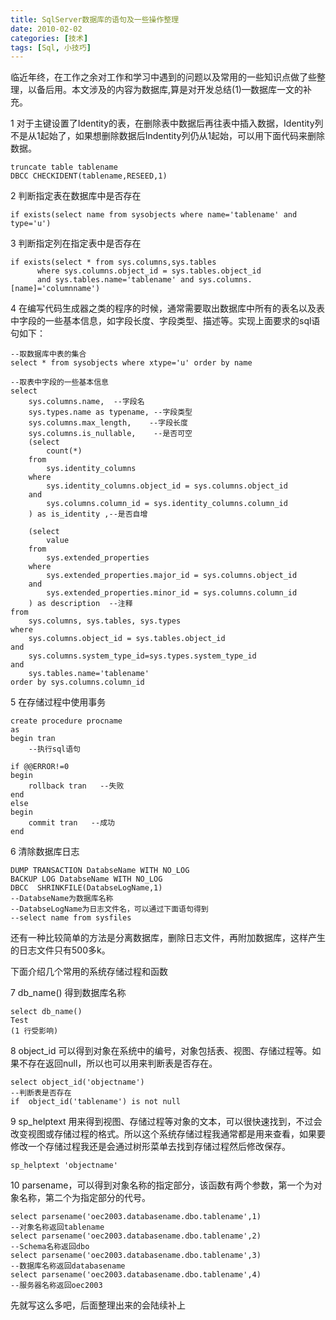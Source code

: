 ```yaml
---
title: SqlServer数据库的语句及一些操作整理
date: 2010-02-02
categories: [技术]
tags: [Sql, 小技巧]
---
```


临近年终，在工作之余对工作和学习中遇到的问题以及常用的一些知识点做了些整理，以备后用。本文涉及的内容为数据库,算是对开发总结(1)—数据库一文的补充。

1 对于主键设置了Identity的表，在删除表中数据后再往表中插入数据，Identity列不是从1起始了，如果想删除数据后Indentity列仍从1起始，可以用下面代码来删除数据。

```
truncate table tablename
DBCC CHECKIDENT(tablename,RESEED,1)
```

2 判断指定表在数据库中是否存在

```
if exists(select name from sysobjects where name='tablename' and type='u')
```

3 判断指定列在指定表中是否存在

```
if exists(select * from sys.columns,sys.tables
      where sys.columns.object_id = sys.tables.object_id
      and sys.tables.name='tablename' and sys.columns.[name]='columnname')
```

4 在编写代码生成器之类的程序的时候，通常需要取出数据库中所有的表名以及表中字段的一些基本信息，如字段长度、字段类型、描述等。实现上面要求的sql语句如下：

```
--取数据库中表的集合
select * from sysobjects where xtype='u' order by name

--取表中字段的一些基本信息
select
    sys.columns.name,  --字段名
    sys.types.name as typename, --字段类型
    sys.columns.max_length,    --字段长度
    sys.columns.is_nullable,    --是否可空
    (select
        count(*)
    from
        sys.identity_columns
    where
        sys.identity_columns.object_id = sys.columns.object_id
    and
        sys.columns.column_id = sys.identity_columns.column_id
    ) as is_identity ,--是否自增

    (select
        value
    from
        sys.extended_properties
    where
        sys.extended_properties.major_id = sys.columns.object_id
    and
        sys.extended_properties.minor_id = sys.columns.column_id
    ) as description  --注释
from
    sys.columns, sys.tables, sys.types
where
    sys.columns.object_id = sys.tables.object_id
and
    sys.columns.system_type_id=sys.types.system_type_id
and
    sys.tables.name='tablename'
order by sys.columns.column_id
```

5 在存储过程中使用事务

```
create procedure procname
as
begin tran
    --执行sql语句

if @@ERROR!=0
begin
    rollback tran   --失败
end
else
begin
    commit tran   --成功
end  
```

6 清除数据库日志

```
DUMP TRANSACTION DatabseName WITH NO_LOG
BACKUP LOG DatabseName WITH NO_LOG
DBCC  SHRINKFILE(DatabseLogName,1)
--DatabseName为数据库名称
--DatabseLogName为日志文件名，可以通过下面语句得到
--select name from sysfiles
```

还有一种比较简单的方法是分离数据库，删除日志文件，再附加数据库，这样产生的日志文件只有500多k。

下面介绍几个常用的系统存储过程和函数

7 db_name()  得到数据库名称

```
select db_name()
Test
(1 行受影响)
```

8 object_id 可以得到对象在系统中的编号，对象包括表、视图、存储过程等。如果不存在返回null，所以也可以用来判断表是否存在。

```
select object_id('objectname')
--判断表是否存在
if  object_id('tablename') is not null
```

9 sp_helptext 用来得到视图、存储过程等对象的文本，可以很快速找到，不过会改变视图或存储过程的格式。所以这个系统存储过程我通常都是用来查看，如果要修改一个存储过程我还是会通过树形菜单去找到存储过程然后修改保存。
```
sp_helptext 'objectname'
```

10 parsename，可以得到对象名称的指定部分，该函数有两个参数，第一个为对象名称，第二个为指定部分的代号。

```
select parsename('oec2003.databasename.dbo.tablename',1)
--对象名称返回tablename
select parsename('oec2003.databasename.dbo.tablename',2)
--Schema名称返回dbo
select parsename('oec2003.databasename.dbo.tablename',3)
--数据库名称返回databasename
select parsename('oec2003.databasename.dbo.tablename',4)
--服务器名称返回oec2003
```

先就写这么多吧，后面整理出来的会陆续补上

